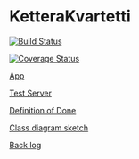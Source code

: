 # KetteraKvartetti

[![Build Status](https://travis-ci.org/HenkkaL/KetteraKvartetti.svg?branch=master)](https://travis-ci.org/HenkkaL/KetteraKvartetti)

[![Coverage Status](https://coveralls.io/repos/github/HenkkaL/KetteraKvartetti/badge.svg?branch=master)](https://coveralls.io/github/HenkkaL/KetteraKvartetti?branch=master)

[App](http://kettera-kvartetti.herokuapp.com/)

[Test Server](http://kettera-kvartetti-test.herokuapp.com/)

[Definition of Done](https://drive.google.com/open?id=19RfKVJ0opvpQTUf93eKZ8vCOv8ueOm9NAaThHrzolBA)

[Class diagram sketch](https://drive.google.com/open?id=0ByhVKVAcAXLyWDctUHZNX3htN1E)

[Back log](https://drive.google.com/open?id=1MkP0lKWBmaEZayTiHyc_uAsCN_835LmP6Ptoau_Pim0)

